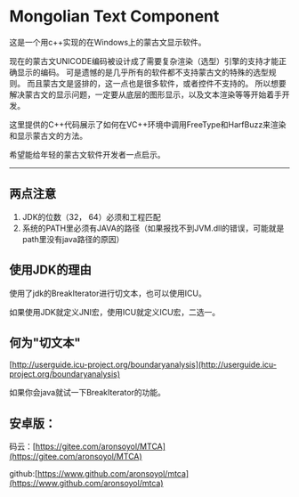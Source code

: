 # Mongolian Text Component

这是一个用c++实现的在Windows上的蒙古文显示软件。

现在的蒙古文UNICODE编码被设计成了需要复杂渲染（选型）引擎的支持才能正确显示的编码。
可是遗憾的是几乎所有的软件都不支持蒙古文的特殊的选型规则。
而且蒙古文是竖排的，这一点也是很多软件，或者控件不支持的。
所以想要解决蒙古文的显示问题，一定要从底层的图形显示，以及文本渲染等等开始着手开发。

这里提供的C++代码展示了如何在VC++环境中调用FreeType和HarfBuzz来渲染和显示蒙古文的方法。

希望能给年轻的蒙古文软件开发者一点启示。

***


## 两点注意

1. JDK的位数（32， 64）必须和工程匹配
2. 系统的PATH里必须有JAVA的路径（如果报找不到JVM.dll的错误，可能就是path里没有java路径的原因）

## 使用JDK的理由

使用了jdk的BreakIterator进行切文本，也可以使用ICU。

如果使用JDK就定义JNI宏，使用ICU就定义ICU宏，二选一。

## 何为"切文本"

[http://userguide.icu-project.org/boundaryanalysis](http://userguide.icu-project.org/boundaryanalysis)

如果你会java就试一下BreakIterator的功能。


## 安卓版：

码云：[https://gitee.com/aronsoyol/MTCA](https://gitee.com/aronsoyol/MTCA)

github:[https://www.github.com/aronsoyol/mtca](https://www.github.com/aronsoyol/mtca)
